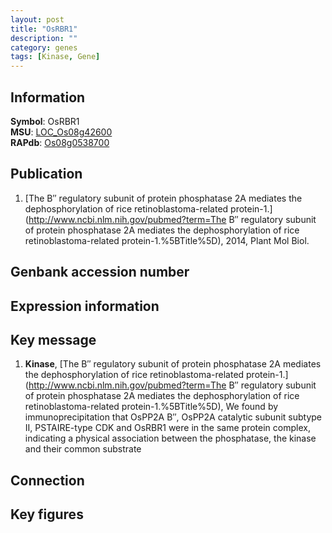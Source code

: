 ```yaml
---
layout: post
title: "OsRBR1"
description: ""
category: genes
tags: [Kinase, Gene]
---
```


## Information
__Symbol__: OsRBR1  
__MSU__: [LOC_Os08g42600](http://rice.plantbiology.msu.edu/cgi-bin/ORF_infopage.cgi?orf=LOC_Os08g42600)  
__RAPdb__: [Os08g0538700](http://rapdb.dna.affrc.go.jp/viewer/gbrowse_details/irgsp1?name=Os08g0538700)  

## Publication
1. [The B″ regulatory subunit of protein phosphatase 2A mediates the dephosphorylation of rice retinoblastoma-related protein-1.](http://www.ncbi.nlm.nih.gov/pubmed?term=The B″ regulatory subunit of protein phosphatase 2A mediates the dephosphorylation of rice retinoblastoma-related protein-1.%5BTitle%5D), 2014, Plant Mol Biol.

## Genbank accession number

## Expression information

## Key message
1. __Kinase__, [The B″ regulatory subunit of protein phosphatase 2A mediates the dephosphorylation of rice retinoblastoma-related protein-1.](http://www.ncbi.nlm.nih.gov/pubmed?term=The B″ regulatory subunit of protein phosphatase 2A mediates the dephosphorylation of rice retinoblastoma-related protein-1.%5BTitle%5D),  We found by immunoprecipitation that OsPP2A B″, OsPP2A catalytic subunit subtype II, PSTAIRE-type CDK and OsRBR1 were in the same protein complex, indicating a physical association between the phosphatase, the kinase and their common substrate

## Connection

## Key figures



